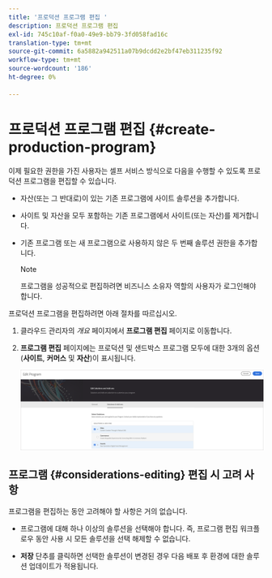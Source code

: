 ```yaml
---
title: '프로덕션 프로그램 편집 '
description: 프로덕션 프로그램 편집
exl-id: 745c10af-f0a0-49e9-bb79-3fd058fad16c
translation-type: tm+mt
source-git-commit: 6a5882a942511a07b9dcdd2e2bf47eb311235f92
workflow-type: tm+mt
source-wordcount: '186'
ht-degree: 0%

---
```


# 프로덕션 프로그램 편집 {#create-production-program}

이제 필요한 권한을 가진 사용자는 셀프 서비스 방식으로 다음을 수행할 수 있도록 프로덕션 프로그램을 편집할 수 있습니다.

* 자산(또는 그 반대로)이 있는 기존 프로그램에 사이트 솔루션을 추가합니다.
* 사이트 및 자산을 모두 포함하는 기존 프로그램에서 사이트(또는 자산)를 제거합니다.
* 기존 프로그램 또는 새 프로그램으로 사용하지 않은 두 번째 솔루션 권한을 추가합니다.

   >[!NOTE]
   >프로그램을 성공적으로 편집하려면 비즈니스 소유자 역할의 사용자가 로그인해야 합니다.

프로덕션 프로그램을 편집하려면 아래 절차를 따르십시오.

1. 클라우드 관리자의 *개요* 페이지에서 **프로그램 편집** 페이지로 이동합니다.

1. **프로그램 편집** 페이지에는 프로덕션 및 샌드박스 프로그램 모두에 대한 3개의 옵션(**사이트**, **커머스** 및 **자산**)이 표시됩니다.

   ![](assets/edit-prg.png)


## 프로그램 {#considerations-editing} 편집 시 고려 사항

프로그램을 편집하는 동안 고려해야 할 사항은 거의 없습니다.

* 프로그램에 대해 하나 이상의 솔루션을 선택해야 합니다. 즉, 프로그램 편집 워크플로우 동안 사용 시 모든 솔루션을 선택 해제할 수 없습니다.

* **저장** 단추를 클릭하면 선택한 솔루션이 변경된 경우 다음 배포 후 환경에 대한 솔루션 업데이트가 적용됩니다.
